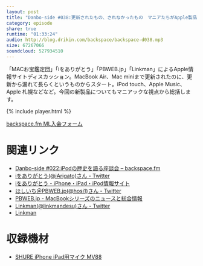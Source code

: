 ```yaml
---
layout: post
title: "Danbo-side #038:更新されたもの、されなかったもの　マニアたちがApple製品＆サービスを語る"
category: episode
share: true
runtime: "01:33:24"
audio: http://blog.drikin.com/backspace/backspace-d038.mp3
size: 67267066
soundcloud: 527934510
---
```


「MACお宝鑑定団」「iをありがとう」「PBWEB.jp」「Linkman」によるApple情報サイトディスカッション。MacBook Air、Mac miniまで更新されたのに、更新から漏れて長らくというものからスタート。iPod touch、Apple Music、Apple 札幌などなど。今回の新製品についてもマニアックな視点から総括します。

{% include player.html %}

[backspace.fm ML入会フォーム](http://backspace.us11.list-manage.com/subscribe?u=09c933bd3997c1d16dbed156a&id=84b6529b91)

# 関連リンク
* [Danbo-side #022:iPodの歴史を語る座談会 – backspace.fm](http://backspace.fm/episode/d022/)
* [iをありがとう(@iArigato)さん - Twitter](https://twitter.com/iArigato)
* [iをありがとう - iPhone・iPad・iPod情報サイト](https://arigato-ipod.com/)
* [ほしいち＠PBWEB.jp(@hosi1)さん - Twitter](https://twitter.com/hosi1)
* [PBWEB.jp - MacBookシリーズのニュースと総合情報](http://www.pbweb.jp/)
* [Linkman(@linkmandesu)さん - Twitter](https://twitter.com/linkmandesu)
* [Linkman](https://link-man.net/)

# 収録機材

* [SHURE iPhone iPad用マイク MV88](http://amzn.to/1UpQQIG)
